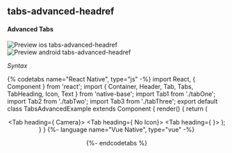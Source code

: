 ## tabs-advanced-headref
#### Advanced Tabs

![Preview ios tabs-advanced-headref](https://github.com/GeekyAnts/NativeBase-KitchenSink/raw/v2.6.1/screenshots/ios/tabs-advanced.gif)
![Preview android tabs-advanced-headref](https://github.com/GeekyAnts/NativeBase-KitchenSink/raw/v2.6.1/screenshots/android/tabs-advanced.gif)

*Syntax*

{% codetabs name="React Native", type="js" -%}
import React, { Component } from 'react';
import { Container, Header, Tab, Tabs, TabHeading, Icon, Text } from 'native-base';
import Tab1 from './tabOne';
import Tab2 from './tabTwo';
import Tab3 from './tabThree';
export default class TabsAdvancedExample extends Component {
  render() {
    return (
      <Container>
        <Header hasTabs/>
        <Tabs>
          <Tab heading={ <TabHeading><Icon name="camera" /><Text>Camera</Text></TabHeading>}>
            <Tab1 />
          </Tab>
          <Tab heading={ <TabHeading><Text>No Icon</Text></TabHeading>}>
            <Tab2 />
          </Tab>
          <Tab heading={ <TabHeading><Icon name="apps" /></TabHeading>}>
            <Tab3 />
          </Tab>
        </Tabs>
      </Container>
    );
  }
}
{%- language name="Vue Native", type="vue" -%}
<template>
  <nb-container>
    <nb-header hasTabs/>
    <nb-tabs>
      <nb-tab :heading="getHeadingCompForTab1()">
        <tab-one />
      </nb-tab>
      <nb-tab :heading="getHeadingCompForTab2()">
        <tab-two />
      </nb-tab>
      <nb-tab :heading="getHeadingCompForTab3()">
        <tab-three />
      </nb-tab>
    </nb-tabs>
  </nb-container>
</template>
<script>
import React from "react";
import { TabHeading, Icon, Text } from "native-base";
import TabOne from "./components/tabOne";
import TabTwo from "./components/tabTwo";
import TabThree from "./components/tabThree";
export default {
  components: { TabOne, TabTwo, TabThree },
  methods: {
    getHeadingCompForTab1: function() {
      return (
        <TabHeading>
          <Icon name="camera" />
          <Text>Camera</Text>
        </TabHeading>
      );
    },
    getHeadingCompForTab2: function() {
      return (
        <TabHeading>
          <Text>No Icon</Text>
        </TabHeading>
      );
    },
    getHeadingCompForTab3: function() {
      return (
        <TabHeading>
          <Icon name="apps" />
        </TabHeading>
      );
    }
  }
};
</script>
{%- endcodetabs %}
 <p>
    <div id="" class="mobileDevice" style="background: url(&quot;https://docs.nativebase.io/docs/assets/iosphone.png&quot;) no-repeat; padding: 63px 20px 100px 15px; width: 292px; height: 600px;margin:0 auto;float:none;">
        <img src="https://github.com/GeekyAnts/NativeBase-KitchenSink/raw/v2.6.1/screenshots/ios/tabs-advanced.gif" alt="" style="display:block !important" />
    </div>
</p>
<br />
